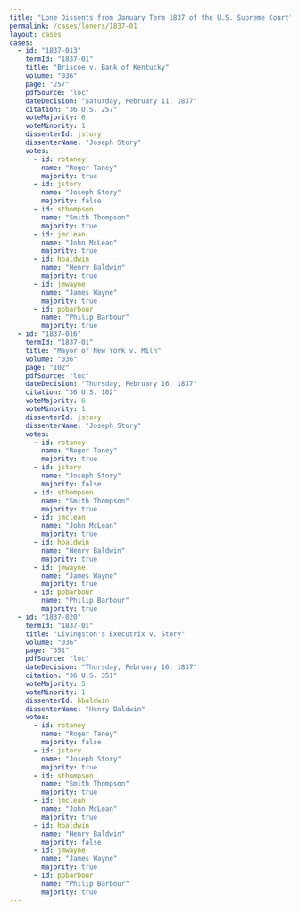 ```yaml
---
title: "Lone Dissents from January Term 1837 of the U.S. Supreme Court"
permalink: /cases/loners/1837-01
layout: cases
cases:
  - id: "1837-013"
    termId: "1837-01"
    title: "Briscoe v. Bank of Kentucky"
    volume: "036"
    page: "257"
    pdfSource: "loc"
    dateDecision: "Saturday, February 11, 1837"
    citation: "36 U.S. 257"
    voteMajority: 6
    voteMinority: 1
    dissenterId: jstory
    dissenterName: "Joseph Story"
    votes:
      - id: rbtaney
        name: "Roger Taney"
        majority: true
      - id: jstory
        name: "Joseph Story"
        majority: false
      - id: sthompson
        name: "Smith Thompson"
        majority: true
      - id: jmclean
        name: "John McLean"
        majority: true
      - id: hbaldwin
        name: "Henry Baldwin"
        majority: true
      - id: jmwayne
        name: "James Wayne"
        majority: true
      - id: ppbarbour
        name: "Philip Barbour"
        majority: true
  - id: "1837-016"
    termId: "1837-01"
    title: "Mayor of New York v. Miln"
    volume: "036"
    page: "102"
    pdfSource: "loc"
    dateDecision: "Thursday, February 16, 1837"
    citation: "36 U.S. 102"
    voteMajority: 6
    voteMinority: 1
    dissenterId: jstory
    dissenterName: "Joseph Story"
    votes:
      - id: rbtaney
        name: "Roger Taney"
        majority: true
      - id: jstory
        name: "Joseph Story"
        majority: false
      - id: sthompson
        name: "Smith Thompson"
        majority: true
      - id: jmclean
        name: "John McLean"
        majority: true
      - id: hbaldwin
        name: "Henry Baldwin"
        majority: true
      - id: jmwayne
        name: "James Wayne"
        majority: true
      - id: ppbarbour
        name: "Philip Barbour"
        majority: true
  - id: "1837-020"
    termId: "1837-01"
    title: "Livingston's Executrix v. Story"
    volume: "036"
    page: "351"
    pdfSource: "loc"
    dateDecision: "Thursday, February 16, 1837"
    citation: "36 U.S. 351"
    voteMajority: 5
    voteMinority: 1
    dissenterId: hbaldwin
    dissenterName: "Henry Baldwin"
    votes:
      - id: rbtaney
        name: "Roger Taney"
        majority: false
      - id: jstory
        name: "Joseph Story"
        majority: true
      - id: sthompson
        name: "Smith Thompson"
        majority: true
      - id: jmclean
        name: "John McLean"
        majority: true
      - id: hbaldwin
        name: "Henry Baldwin"
        majority: false
      - id: jmwayne
        name: "James Wayne"
        majority: true
      - id: ppbarbour
        name: "Philip Barbour"
        majority: true
---
```


